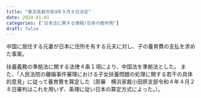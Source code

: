 ```yaml
---
title: "東京高裁令和4年９月８日決定"
date: 2024-01-01
categories: ["日本法に関する情報/日本の裁判例"]
draft: false
---
```


中国に居住する元妻が日本に住所を有する元夫に対し、子の養育費の支払を求めた事案。

扶養義務の準拠法に関する法律４条１項により、中国法を準拠法とした。
また、「人民法院の離婚事件審理における子女扶養問題の処理に関する若干の具体的意見」に従って養育費を算定した（原審　横浜家裁小田原支部令和４年４月２８日審判はこれを用いず、条理に従い日本の算定方式によった。）。
